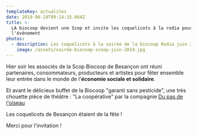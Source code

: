 ```yaml
---
templateKey: actualites
date: 2019-06-19T09:14:15.664Z
title: >-
  LA biocoop devient une Scop et invite les coquelicots à la rodia pour fêter
  l'évènement
photos:
  - description: Les coquelicots à la soirée de la biocoop Rodia juin 2019
    image: /assets/soirée-biocoop-scoop-juin-2019.jpg
---
```

Hier soir les associés de la Scop Biocoop de Besançon ont réuni partenaires, consommateurs, producteurs et artistes pour fêter ensemble leur entrée dans le monde de l'**économie sociale et solidaire**. 

Et avant le délicieux buffet de la Biocoop "garanti sans pesticide", une très chouette pièce de théâtre : "La coopérative" par  la compagnie [Du pas de l'oiseau ](https://lepasdeloiseau.wordpress.com/)

Les coquelicots de Besançon étaient de la fête ! 

Merci pour l'invitation !
